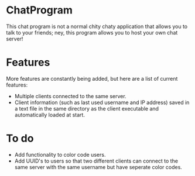 # ChatProgram
This chat program is not a normal chity chaty application that allows you to talk to your friends; ney, this program allows you to host your own chat server!

# Features
More features are constantly being added, but here are a list of current features:
- Multiple clients connected to the same server.
- Client information (such as last used username and IP address) saved in a text file in the same directory as the client executable and automatically loaded at start.

# To do
- Add functionality to color code users.
- Add UUID's to users so that two different clients can connect to the same server with the same username but have seperate color codes.
